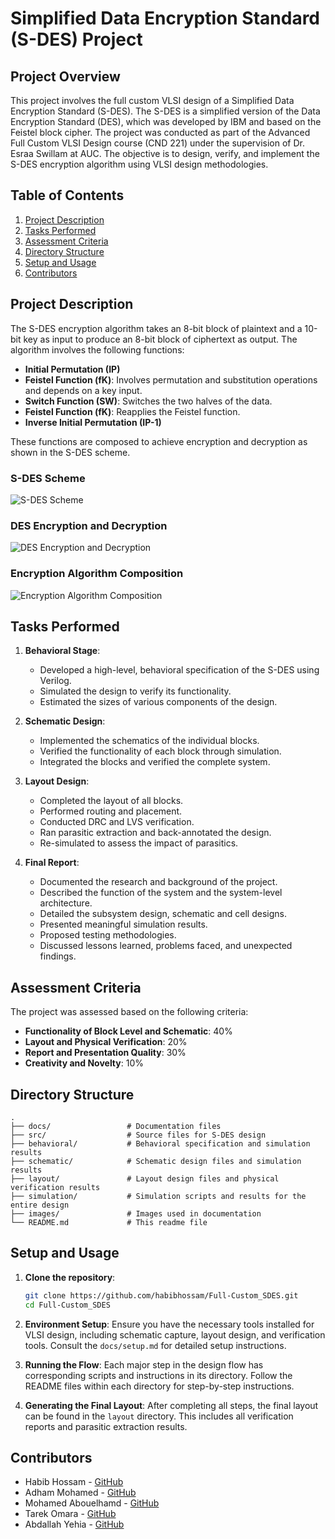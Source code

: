 # Simplified Data Encryption Standard (S-DES) Project

## Project Overview

This project involves the full custom VLSI design of a Simplified Data Encryption Standard (S-DES). The S-DES is a simplified version of the Data Encryption Standard (DES), which was developed by IBM and based on the Feistel block cipher. The project was conducted as part of the Advanced Full Custom VLSI Design course (CND 221) under the supervision of Dr. Esraa Swillam at AUC. The objective is to design, verify, and implement the S-DES encryption algorithm using VLSI design methodologies.

## Table of Contents

1. [Project Description](#project-description)
2. [Tasks Performed](#tasks-performed)
3. [Assessment Criteria](#assessment-criteria)
4. [Directory Structure](#directory-structure)
5. [Setup and Usage](#setup-and-usage)
6. [Contributors](#contributors)

## Project Description

The S-DES encryption algorithm takes an 8-bit block of plaintext and a 10-bit key as input to produce an 8-bit block of ciphertext as output. The algorithm involves the following functions:

- **Initial Permutation (IP)**
- **Feistel Function (fK)**: Involves permutation and substitution operations and depends on a key input.
- **Switch Function (SW)**: Switches the two halves of the data.
- **Feistel Function (fK)**: Reapplies the Feistel function.
- **Inverse Initial Permutation (IP-1)**

These functions are composed to achieve encryption and decryption as shown in the S-DES scheme.

### S-DES Scheme

![S-DES Scheme](https://github.com/habibhossam/Full-Custom_SDES/blob/main/images/sdes_scheme.png)

### DES Encryption and Decryption

![DES Encryption and Decryption](https://github.com/habibhossam/Full-Custom_SDES/blob/main/images/des_encryption_decryption.png)

### Encryption Algorithm Composition

![Encryption Algorithm Composition](https://github.com/habibhossam/Full-Custom_SDES/blob/main/images/encryption_composition.png)

## Tasks Performed

1. **Behavioral Stage**:
   - Developed a high-level, behavioral specification of the S-DES using Verilog.
   - Simulated the design to verify its functionality.
   - Estimated the sizes of various components of the design.

2. **Schematic Design**:
   - Implemented the schematics of the individual blocks.
   - Verified the functionality of each block through simulation.
   - Integrated the blocks and verified the complete system.

3. **Layout Design**:
   - Completed the layout of all blocks.
   - Performed routing and placement.
   - Conducted DRC and LVS verification.
   - Ran parasitic extraction and back-annotated the design.
   - Re-simulated to assess the impact of parasitics.

4. **Final Report**:
   - Documented the research and background of the project.
   - Described the function of the system and the system-level architecture.
   - Detailed the subsystem design, schematic and cell designs.
   - Presented meaningful simulation results.
   - Proposed testing methodologies.
   - Discussed lessons learned, problems faced, and unexpected findings.

## Assessment Criteria

The project was assessed based on the following criteria:

- **Functionality of Block Level and Schematic**: 40%
- **Layout and Physical Verification**: 20%
- **Report and Presentation Quality**: 30%
- **Creativity and Novelty**: 10%

## Directory Structure

```
.
├── docs/                 # Documentation files
├── src/                  # Source files for S-DES design
├── behavioral/           # Behavioral specification and simulation results
├── schematic/            # Schematic design files and simulation results
├── layout/               # Layout design files and physical verification results
├── simulation/           # Simulation scripts and results for the entire design
├── images/               # Images used in documentation
└── README.md             # This readme file
```

## Setup and Usage

1. **Clone the repository**:
   ```sh
   git clone https://github.com/habibhossam/Full-Custom_SDES.git
   cd Full-Custom_SDES
   ```

2. **Environment Setup**:
   Ensure you have the necessary tools installed for VLSI design, including schematic capture, layout design, and verification tools. Consult the `docs/setup.md` for detailed setup instructions.

3. **Running the Flow**:
   Each major step in the design flow has corresponding scripts and instructions in its directory. Follow the README files within each directory for step-by-step instructions.

4. **Generating the Final Layout**:
   After completing all steps, the final layout can be found in the `layout` directory. This includes all verification reports and parasitic extraction results.


## Contributors

- Habib Hossam - [GitHub](https://github.com/habibhossam)
- Adham Mohamed - [GitHub](https://github.com/Adham-M0)
- Mohamed Abouelhamd - [GitHub](https://github.com/Mohamed-Abouelhamd)
- Tarek Omara - [GitHub](https://github.com/tarekaboelmaged)
- Abdallah Yehia - [GitHub](https://github.com/Abdallah-Elbarkokry)
